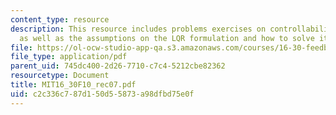 ```yaml
---
content_type: resource
description: This resource includes problems exercises on controllability and observability,
  as well as the assumptions on the LQR formulation and how to solve it by hand.
file: https://ol-ocw-studio-app-qa.s3.amazonaws.com/courses/16-30-feedback-control-systems-fall-2010/c2c336c787d150d55873a98dfbd75e0f_MIT16_30F10_rec07.pdf
file_type: application/pdf
parent_uid: 745dc400-2d26-7710-c7c4-5212cbe82362
resourcetype: Document
title: MIT16_30F10_rec07.pdf
uid: c2c336c7-87d1-50d5-5873-a98dfbd75e0f
---
```

